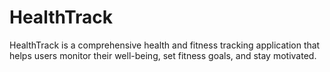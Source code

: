 # HealthTrack
HealthTrack is a comprehensive health and fitness tracking application that helps users monitor their well-being, set fitness goals, and stay motivated.
